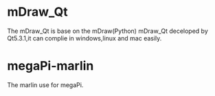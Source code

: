 # mDraw_Qt
The mDraw_Qt is base on the mDraw(Python) mDraw_Qt 
deceloped by Qt5.3.1,it can complie in windows,linux and mac easily.

# megaPi-marlin
The marlin use for megaPi.